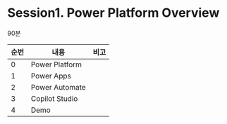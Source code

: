 # Session1. Power Platform Overview

90분  

| 순번 | 내용                  | 비고 |
| ---- | --------------------- | ---- |
| 0    | Power Platform        |      |
| 1    | Power Apps            |      |
| 2    | Power Automate        |      |
| 3    | Copilot Studio        |      |  
| 4    | Demo                  |      |
